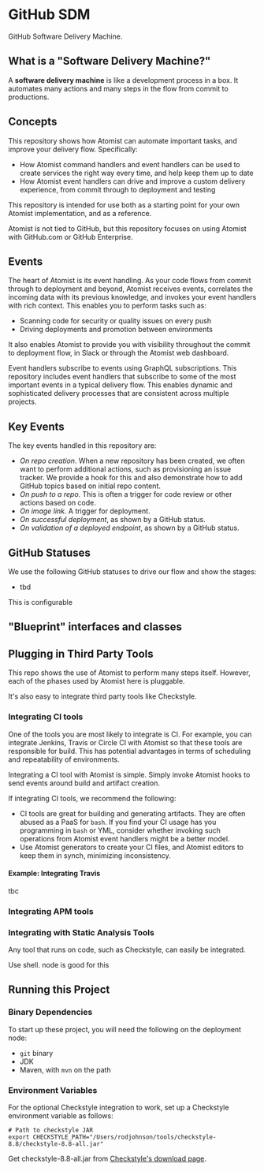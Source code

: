 # GitHub SDM

GitHub Software Delivery Machine.

## What is a "Software Delivery Machine?"
A **software delivery machine** is like a development process in a box. It automates many actions and many steps in the flow from commit to productions.

## Concepts
This repository shows how Atomist can automate important tasks,
and improve your delivery flow. Specifically:

- How Atomist command handlers and event handlers can be used to create services
the right way every time, and help keep them up to date 
- How Atomist event handlers can drive and improve a custom delivery experience, from commit through 
to deployment and testing

This repository is intended for
use both as a starting point for your own Atomist implementation, and as a reference.

Atomist is not tied to GitHub, but this repository focuses on using Atomist with GitHub.com or
GitHub Enterprise.

## Events
The heart of Atomist is its event handling. As your code flows from commit
through to deployment and beyond, Atomist receives events, correlates the incoming data
with its previous knowledge, and invokes your event handlers with rich context. This enables you to perform tasks such as:

- Scanning code for security or quality issues on every push
- Driving deployments and promotion between environments

It also enables Atomist to provide you with visibility throughout the commit to deployment flow, in Slack or through the Atomist web dashboard.


Event handlers subscribe to events using GraphQL subscriptions. This repository
includes event handlers that subscribe to some of the most important events in a typical
delivery flow. This enables dynamic and sophisticated delivery processes that are consistent across
multiple projects.

## Key Events

The key events handled in this repository are:

- _On repo creation_. When a new repository has been created, we often want to perform
additional actions, such as provisioning an issue tracker. We provide a hook for this
and also demonstrate how to add GitHub topics based on initial repo content.  
- _On push to a repo._ This is often a trigger for code review or other actions based on code.
- _On image link._ A trigger for deployment.
- _On successful deployment_, as shown by a GitHub status.
- _On validation of a deployed endpoint_, as shown by a GitHub status.

## GitHub Statuses
We use the following GitHub statuses to drive our flow and show the stages:

- tbd

This is configurable


## "Blueprint" interfaces and classes

## Plugging in Third Party Tools

This repo shows the use of Atomist to perform many steps itself. However, each of the phases used by Atomist here is pluggable.

It's also easy to integrate third party tools like Checkstyle.

### Integrating CI tools
One of the tools you are most likely to integrate is CI. For example, you can integrate Jenkins, Travis or Circle CI with Atomist so that these tools are responsible for build. This has potential advantages in terms of scheduling and repeatability of environments.

Integrating a CI tool with Atomist is simple. Simply invoke Atomist hooks to send events around build and artifact creation.

If integrating CI tools, we recommend the following:

- CI tools are great for building and generating artifacts. They are often abused as a PaaS for `bash`. If you find your CI usage has you programming in `bash` or YML, consider whether invoking such operations from Atomist event handlers might be a better model.
- Use Atomist generators to create your CI files, and Atomist editors to keep them in synch, minimizing inconsistency.

#### Example: Integrating Travis
tbc

### Integrating APM tools

### Integrating with Static Analysis Tools
Any tool that runs on code, such as Checkstyle, can easily be integrated.

Use shell. node is good for this

## Running this Project

### Binary Dependencies
To start up these project, you will need the following on the deployment node:

- `git` binary
- JDK
- Maven, with `mvn` on the path


### Environment Variables
For the optional Checkstyle integration to work, set up a Checkstyle environment variable as follows:

```
# Path to checkstyle JAR
export CHECKSTYLE_PATH="/Users/rodjohnson/tools/checkstyle-8.8/checkstyle-8.8-all.jar"
```

Get checkstyle-8.8-all.jar from [Checkstyle's download page](https://sourceforge.net/projects/checkstyle/files/checkstyle/8.8/).